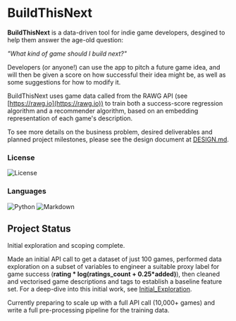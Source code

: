 # BuildThisNext

**BuildThisNext** is a data-driven tool for indie game developers, desgined to help them answer the age-old question:

*"What kind of game should I build next?"*

Developers (or anyone!) can use the app to pitch a future game idea, and will then be given a score on how successful their idea might be, as well as some suggestions for how to modify it.

BuildThisNext uses game data called from the RAWG API (see [https://rawg.io](https://rawg.io)) to train both a success-score regression algorithm and a recommender algorithm, based on an embedding representation of each game's description.

To see more details on the business problem, desired deliverables and planned project milestones, please see the design document at [DESIGN.md](DESIGN.md).

### License
![License](https://img.shields.io/badge/license-MIT-blue.svg)

### Languages
![Python](https://img.shields.io/badge/python-3670A0?style=for-the-badge&logo=python&logoColor=ffdd54)
![Markdown](https://img.shields.io/badge/markdown-%23000000.svg?style=for-the-badge&logo=markdown&logoColor=white)

## Project Status

Initial exploration and scoping complete.

Made an initial API call to get a dataset of just 100 games, performed data exploration on a subset of variables to engineer a suitable proxy label for game success (**rating * log(ratings_count + 0.25*added)**), then cleaned and vectorised game descriptions and tags to establish a baseline feature set. For a deep-dive into this initial work, see [Initial_Exploration](Initial_Exploration).

Currently preparing to scale up with a full API call (10,000+ games) and write a full pre-processing pipeline for the training data.
